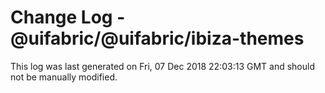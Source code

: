 # Change Log - @uifabric/@uifabric&#x2F;ibiza-themes

This log was last generated on Fri, 07 Dec 2018 22:03:13 GMT and should not be manually modified.